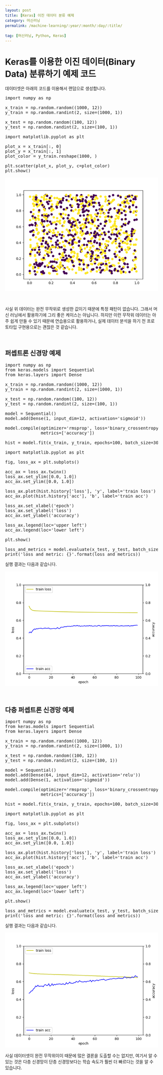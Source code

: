 ```yaml
---
layout: post
title: [Keras] 이진 데이터 분류 예제
category: 머신러닝
permalink: /machine-learning/:year/:month/:day/:title/

tag: [머신러닝, Python, Keras]
---
```

# Keras를 이용한 이진 데이터(Binary Data) 분류하기 예제 코드

데이터셋은 아래의 코드를 이용해서 랜덤으로 생성합니다.

<pre class="prettyprint">
import numpy as np

x_train = np.random.random((1000, 12))
y_train = np.random.randint(2, size=(1000, 1))

x_test = np.random.random((100, 12))
y_test = np.random.randint(2, size=(100, 1))

import matplotlib.pyplot as plt

plot_x = x_train[:, 0]
plot_y = x_train[:, 1]
plot_color = y_train.reshape(1000, )

plt.scatter(plot_x, plot_y, c=plot_color)
plt.show()
</pre>

![Image](/assets/machine-learning/040.png)

<br>

사실 위 데이터는 완전 무작위로 생성한 값이기 때문에 특정 패턴이 없습니다. 그래서 머신 러닝에서 활용하기에 그리 좋은 케이스는 아닙니다. 하지만 이런 무작위 데이터는 아주 쉽게 만들 수 있기 때문에 연습용으로 활용하거나, 실제 데이터 분석을 하기 전 프로토타입 구현용으로는 괜찮은 것 같습니다.

<br>

## 퍼셉트론 신경망 예제

<pre class="prettyprint">
import numpy as np
from keras.models import Sequential
from keras.layers import Dense

x_train = np.random.random((1000, 12))
y_train = np.random.randint(2, size=(1000, 1))

x_test = np.random.random((100, 12))
y_test = np.random.randint(2, size=(100, 1))

model = Sequential()
model.add(Dense(1, input_dim=12, activation='sigmoid'))

model.compile(optimizer='rmsprop', loss='binary_crossentropy',
              metrics=['accuracy'])

hist = model.fit(x_train, y_train, epochs=100, batch_size=30)

import matplotlib.pyplot as plt

fig, loss_ax = plt.subplots()

acc_ax = loss_ax.twinx()
loss_ax.set_ylim([0.0, 1.0])
acc_ax.set_ylim([0.0, 1.0])

loss_ax.plot(hist.history['loss'], 'y', label='train loss')
acc_ax.plot(hist.history['acc'], 'b', label='train acc')

loss_ax.set_xlabel('epoch')
loss_ax.set_ylabel('loss')
acc_ax.set_ylabel('accuracy')

loss_ax.legend(loc='upper left')
acc_ax.legend(loc='lower left')

plt.show()

loss_and_metrics = model.evaluate(x_test, y_test, batch_size=30)
print('loss_and_metric: {}'.format(loss_and_metrics))
</pre>

실행 결과는 다음과 같습니다.

![Image](/assets/machine-learning/041.png)

<br>

## 다층 퍼셉트론 신경망 예제

<pre class="prettyprint">
import numpy as np
from keras.models import Sequential
from keras.layers import Dense

x_train = np.random.random((1000, 12))
y_train = np.random.randint(2, size=(1000, 1))

x_test = np.random.random((100, 12))
y_test = np.random.randint(2, size=(100, 1))

model = Sequential()
model.add(Dense(64, input_dim=12, activation='relu'))
model.add(Dense(1, activation='sigmoid'))

model.compile(optimizer='rmsprop', loss='binary_crossentropy',
              metrics=['accuracy'])

hist = model.fit(x_train, y_train, epochs=100, batch_size=30)

import matplotlib.pyplot as plt

fig, loss_ax = plt.subplots()

acc_ax = loss_ax.twinx()
loss_ax.set_ylim([0.0, 1.0])
acc_ax.set_ylim([0.0, 1.0])

loss_ax.plot(hist.history['loss'], 'y', label='train loss')
acc_ax.plot(hist.history['acc'], 'b', label='train acc')

loss_ax.set_xlabel('epoch')
loss_ax.set_ylabel('loss')
acc_ax.set_ylabel('accuracy')

loss_ax.legend(loc='upper left')
acc_ax.legend(loc='lower left')

plt.show()

loss_and_metrics = model.evaluate(x_test, y_test, batch_size=30)
print('loss_and_metric: {}'.format(loss_and_metrics))
</pre>

실행 결과는 다음과 같습니다.

![Image](/assets/machine-learning/042.png)

사실 데이터셋이 완전 무작위이이 때문에 많은 결론을 도출할 수는 없지만, 여기서 알 수 있는 것은 다층 신경망이 단층 신경망보다는 학습 속도가 훨씬 더 빠르다는 것을 알 수 있습니다.